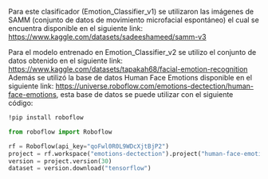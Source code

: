 Para este clasificador (Emotion_Classifier_v1) se utilizaron las imágenes de SAMM (conjunto de datos de movimiento microfacial espontáneo) el cual se encuentra disponible en el siguiente link: https://www.kaggle.com/datasets/sadeeshameed/samm-v3

Para el modelo entrenado en Emotion_Classifier_v2 se utilizo el conjunto de datos obtenido en el siguiente link: https://www.kaggle.com/datasets/tapakah68/facial-emotion-recognition
Además se utilizó la base de datos Human Face Emotions disponible en el siguiente link: https://universe.roboflow.com/emotions-dectection/human-face-emotions, esta base de datos se puede utilizar con el siguiente código: 

```bash
!pip install roboflow
```

```python
from roboflow import Roboflow

rf = Roboflow(api_key="qoFwl0R0L9WDcXjtBjP2")
project = rf.workspace("emotions-dectection").project("human-face-emotions")
version = project.version(30)
dataset = version.download("tensorflow")
```

                

